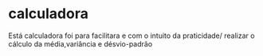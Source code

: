 # calculadora 

Está calculadora foi para facilitara e com o intuito da praticidade/
realizar o cálculo da média,variância e désvio-padrão 
